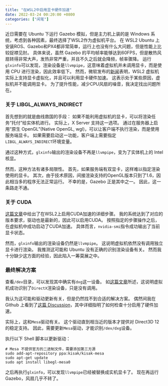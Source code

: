 ```yaml
---
title: "在WSL2中启用显卡硬件加速"
date: 2022-03-24 00:20:00 +0800
categories: ["闲笔"]
--- 
```


近日需要在 Ubuntu 下运行 Gazebo 模拟，但是主力机上装的是 Windows 系统，考虑到各种因素，最终选择了WSL2作为虚拟机平台。
在 WSL2 Ubuntu 上安装ROS、Gazebo和PX4都非常简单，运行上也没有什么大问题，但是性能上比较捉襟见肘。
具体来说，虽然 Gazebo 的平均帧率能够达到60FPS，但是散热风扇转得非常大声，发热非常严重，并且不久之后就会降频，帧率骤降。
运行`glxinfo`可以发现，渲染设备是`llvmpipe`，这意味着虚拟机并未调用显卡，而是使用 CPU 进行渲染，因此效率低下。
然而，微软发布的[新闻](https://www.phoronix.com/scan.php?page=news_item&px=Linux-GUI-Apps-GPU-WSL2)表明，WSL2 虚拟机实际上支持显卡虚拟化，并且可以利用显卡硬件加速。
这表示处于某些原因，虚拟机并不能调用显卡。
为了提升性能，减少CPU风扇的噪音，我决定找出问题所在。

### 关于 LIBGL_ALWAYS_INDIRECT

首先想到的就是曲线救国的手段：
如果不能利用虚拟机的显卡，可以将渲染任务“托付”给实体机进行。
实际上，X Server 支持这一选项。
通过在服务器上启用“原生 OpenGL”(Native OpenGL, wgl)，可以让客户端不执行渲染，而是使用服务端显卡。
如果需要启动这一功能，客户端上需要指定`LIBGL_ALWAYS_INDIRECT`环境变量。

通过这种方式，`glxinfo`输出的渲染设备不再是`llvmpipe`，变为了实体机上的 Intel 核显。

然而，这种方法有诸多局限性。
首先，如果服务端有双显卡，这样难以指定渲染使用的显卡。
其次，由于技术原因，间接渲染支持的OpenGL版本只到了1.6，因此相当多的程序无法正常运行。
不幸的是，Gazebo 正是其中之一。
因此，这一条路走不通。

### 关于 CUDA 

[这篇文章](https://docs.microsoft.com/en-us/windows/ai/directml/gpu-cuda-in-wsl)中给出了在WSL2上启用CUDA加速的详细步骤。
我的系统达到了对应的版本要求，驱动也是最新的，因此可以启用CUDA。
按照指定的步骤操作之后，在虚拟机中成功启动了CUDA加速。
具体而言，`nvidia-smi`指令成功输出了当前显卡状态。

然而，`glxinfo`输出的渲染设备仍然是`llvmpipe`。
这说明虚拟机依然没有调用独立显卡进行渲染。
我推测这可能和 Ubuntu 没有正确的识别渲染设备有关。
然而我十分缺少这方面的经验，因此陷入一筹莫展之中。

### 最终解决方案

查看`/dev`目录，可以发现其中确实有`dxg`这一设备。
如[这篇文章](https://devblogs.microsoft.com/directx/directx-heart-linux/)所述，这说明虚拟机成功识别了`DirectX`渲染设备，只是没有调用。

我认为这可能和驱动更新有关，但是仍然找不到合适的解决方案。
偶然间我在 Github 上看到了[这篇 Discussion](https://github.com/microsoft/wslg/discussions/78)，其中详细指明了如何检查十分启用了硬件加速。

实际上，这和`Mesa`驱动有关。
这个驱动直到相当近的版本才提供对 Direct3D 12 的稳定支持。
因此，需要更新`Mesa`驱动，才能识别`/dev/dxg`设备。

执行以下 Shell 脚本以更新驱动：
```shell
# Mesa 不提供官方的二进制文件，需要添加第三方源
sudo add-apt-repository ppa:kisak/kisak-mesa
sudo apt-get update
sudo apt install libegl-mesa0
```

之后再执行`glxinfo`，可以发现`llvmpipe`已经被替换成实机显卡了。
现在再运行 Gazebo，风扇几乎不转了。

